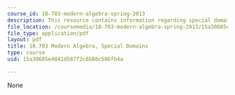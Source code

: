 ```yaml
---
course_id: 18-703-modern-algebra-spring-2013
description: This resource contains information regarding special domains.
file_location: /coursemedia/18-703-modern-algebra-spring-2013/15a30685e4841d587f2c6b80c586fb4a_MIT18_703S13_pra_l_19.pdf
file_type: application/pdf
layout: pdf
title: 18.703 Modern Algebra, Special Domains
type: course
uid: 15a30685e4841d587f2c6b80c586fb4a

---
```

None